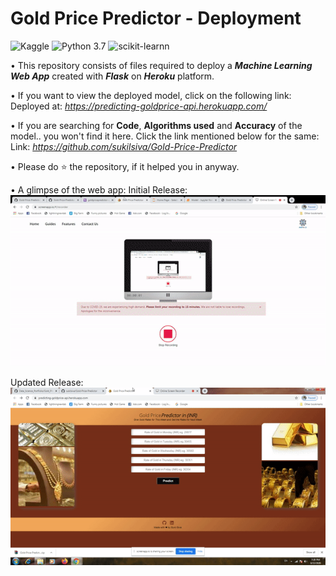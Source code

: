 # Gold Price Predictor - Deployment

![Kaggle](https://img.shields.io/badge/Dataset-Kaggle-blue.svg) ![Python 3.7](https://img.shields.io/badge/Python-3.7-brightgreen.svg)  ![scikit-learnn](https://img.shields.io/badge/Library-Scikit_Learn-orange.svg) 

• This repository consists of files required to deploy a ___Machine Learning Web App___ created with ___Flask___ on ___Heroku___ platform.

• If you want to view the deployed model, click on the following link:<br />
Deployed at: _https://predicting-goldprice-api.herokuapp.com/_

• If you are searching for __Code__, __Algorithms used__ and __Accuracy__ of the model.. you won't find it here. Click the link mentioned below for the same:<br />
Link: _https://github.com/sukilsiva/Gold-Price-Predictor_

• Please do ⭐ the repository, if it helped you in anyway.

• A glimpse of the web app:
Initial Release:
![GIF](https://github.com/sukilsiva/Data_Science_PortFolio/blob/master/Gold_Price_Predictor_Heroku_Web_App/readme_resources/output.gif)

Updated Release:
![GIF](https://github.com/sukilsiva/Data_Science_PortFolio/blob/master/Gold_Price_Predictor_Heroku_Web_App/readme_resources/output_gif.gif)
